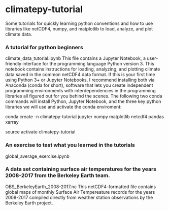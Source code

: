 
# climatepy-tutorial
Some tutorials for quickly learning python conventions and how to use libraries like netCDF4, numpy, and matplotlib to load, analyze, and plot climate data.

### A tutorial for python beginners
climate_data_tutorial.ipynb 
This file contains a Jupyter Notebook, a user-friendly interface for the programming language Python version 3. This notebook contains instructions for loading, analyzing, and plotting climate data saved in the common netCDF4 data format. If this is your first time using Python 3+ or Jupyter Notebooks, I recommend installing both via Anaconda (conda for short), software that lets you create independent programming environments with interdependencies in the programming libraries all figured out for you behind the scenes. The following two conda commands will install Python, Jupyter Notebook, and the three key python libraries we will use and activate the conda enviroment:

conda create -n climatepy-tutorial jupyter numpy matplotlib netcdf4 pandas xarray

source activate climatepy-tutorial

### An exercise to test what you learned in the tutorials
global_average_exercise.ipynb

### A data set containing surface air temperatures for the years 2008-2017 from the Berkeley Earth team.
OBS_BerkeleyEarth_2008-2017.nc 
This netCDF4-formatted file contains global maps of monthly Surface Air Tempereature records for the years 2008-2017 compiled directly from weather station observations by the Berkeley Earth project.
